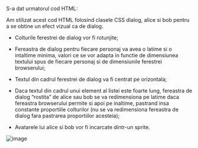 S-a dat urmatorul cod HTML:

<!-- <ul class="dialog">
 	<li class="alice">Lorem ipsum dolor sit amet, consectetur adipisicing elit</li>
 	<li class="bob">Sed ut perspiciatis unde omnis iste nat us error sit voluptatem accusantium doloremque laudantium, totam rem aperiam, eaque ipsa quae ab illo inventore veritatis et quasi architecto beatae vitae dicta sunt</li>
 	<li class="alice">Quis autem vel eum iure reprehenderit qui in ea voluptate velit esse</li>
</ul> -->

Am stilizat acest cod HTML folosind clasele CSS dialog, alice si bob pentru a se obtine un efect vizual ca de dialog.

- Colturile ferestrei de dialog vor fi rotunjite;

- Fereastra de dialog pentru fiecare personaj va avea o latime si o intaltime minima, valori ce se vor adapta in functie de dimensiunea textului spus de fiecare personaj si de dimensiunile ferestrei browserului;

- Textul din cadrul ferestrei de dialog va fi centrat pe orizontala;

- Daca textul din cadrul unui element al listei este foarte lung, fereastra de dialog “rostita” de alice sau bob se va redimensiona pe latime daca fereastra browserului permite si apoi pe inaltime, pastrand insa constante proportiile colturilor (nu se va redimensiona fereastra de dialog fara pastrarea proportiilor acesteia);

- Avatarele lui alice si bob vor fi incarcate dintr-un sprite.

![image](https://github.com/cristianamihu/UBB_Computer-Science/assets/128689630/bb0591f3-5b46-49e2-b272-b5dc61418702)
